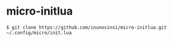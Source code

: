 # micro-initlua
```
$ git clone https://github.com/inunosinsi/micro-initlua.git ~/.config/micro/init.lua
```

